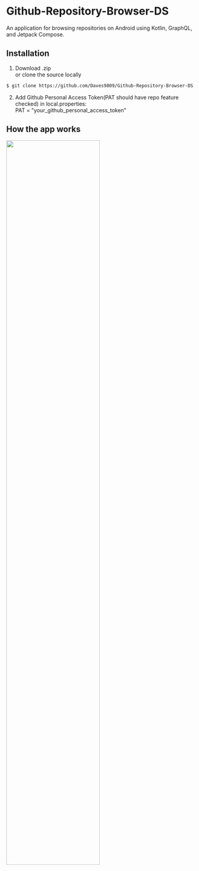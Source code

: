 # Github-Repository-Browser-DS
An application for browsing repositories on Android using Kotlin, GraphQL, and Jetpack Compose.

## Installation
1. Download .zip  
   or clone the source locally
```sh
$ git clone https://github.com/Daves9809/Github-Repository-Browser-DS
```
2. Add Github Personal Access Token(PAT should have repo feature checked) in local.properties:  
PAT = "your_github_personal_access_token" 

##  How the app works
<img src="./gifs/app_behavior.gif" width="70%" height="70%">

